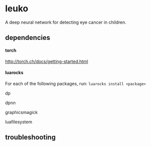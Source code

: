 # leuko
A deep neural network for detecting eye cancer in children.

## dependencies

#### torch
http://torch.ch/docs/getting-started.html

#### luarocks
For each of the following packages, run: `luarocks install <package>`

dp

dpnn

graphicsmagick

luafilesystem


## troubleshooting

